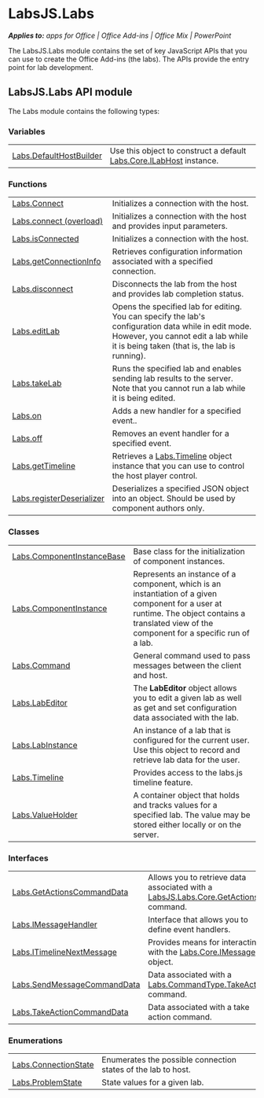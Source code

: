
# LabsJS.Labs

 _**Applies to:** apps for Office | Office Add-ins | Office Mix | PowerPoint_

The LabsJS.Labs module contains the set of key JavaScript APIs that you can use to create the Office Add-ins (the labs). The APIs provide the entry point for lab development.

## LabsJS.Labs API module

The Labs module contains the following types:


### Variables


|||
|:-----|:-----|
|[Labs.DefaultHostBuilder](https://dev.office.com/reference/add-ins/office-mix/labs.defaulthostbuilder)|Use this object to construct a default [Labs.Core.ILabHost](https://dev.office.com/reference/add-ins/office-mix/labs.core.ilabhost) instance.|

### Functions


|||
|:-----|:-----|
|[Labs.Connect](https://dev.office.com/reference/add-ins/office-mix/labs.connect)|Initializes a connection with the host.|
|[Labs.connect (overload)](https://dev.office.com/reference/add-ins/office-mix/labs.connect-overload)|Initializes a connection with the host and provides input parameters.|
|[Labs.isConnected](https://dev.office.com/reference/add-ins/office-mix/labs.isconnected)|Initializes a connection with the host.|
|[Labs.getConnectionInfo](https://dev.office.com/reference/add-ins/office-mix/labs.getconnectioninfo)|Retrieves configuration information associated with a specified connection.|
|[Labs.disconnect](https://dev.office.com/reference/add-ins/office-mix/labs.disconnect)|Disconnects the lab from the host and provides lab completion status.|
|[Labs.editLab](https://dev.office.com/reference/add-ins/office-mix/labs.editlab)|Opens the specified lab for editing. You can specify the lab's configuration data while in edit mode. However, you cannot edit a lab while it is being taken (that is, the lab is running).|
|[Labs.takeLab](https://dev.office.com/reference/add-ins/office-mix/labs.takelab)|Runs the specified lab and enables sending lab results to the server. Note that you cannot run a lab while it is being edited.|
|[Labs.on](https://dev.office.com/reference/add-ins/office-mix/labs.on)|Adds a new handler for a specified event..|
|[Labs.off](https://dev.office.com/reference/add-ins/office-mix/labs.off)|Removes an event handler for a specified event.|
|[Labs.getTimeline](https://dev.office.com/reference/add-ins/office-mix/labs.gettimeline)|Retrieves a [Labs.Timeline](https://dev.office.com/reference/add-ins/office-mix/labs.timeline) object instance that you can use to control the host player control.|
|[Labs.registerDeserializer](https://dev.office.com/reference/add-ins/office-mix/labs.registerdeserializer)|Deserializes a specified JSON object into an object. Should be used by component authors only.|

### Classes


|||
|:-----|:-----|
|[Labs.ComponentInstanceBase](https://dev.office.com/reference/add-ins/office-mix/labs.componentinstancebase)|Base class for the initialization of component instances.|
|[Labs.ComponentInstance](https://dev.office.com/reference/add-ins/office-mix/labs.componentinstance)|Represents an instance of a component, which is an instantiation of a given component for a user at runtime. The object contains a translated view of the component for a specific run of a lab.|
|[Labs.Command](https://dev.office.com/reference/add-ins/office-mix/labs.command)|General command used to pass messages between the client and host.|
|[Labs.LabEditor](https://dev.office.com/reference/add-ins/office-mix/labs.labeditor)|The  **LabEditor** object allows you to edit a given lab as well as get and set configuration data associated with the lab.|
|[Labs.LabInstance](https://dev.office.com/reference/add-ins/office-mix/labs.labinstance)|An instance of a lab that is configured for the current user. Use this object to record and retrieve lab data for the user.|
|[Labs.Timeline](https://dev.office.com/reference/add-ins/office-mix/labs.timeline)|Provides access to the labs.js timeline feature.|
|[Labs.ValueHolder](https://dev.office.com/reference/add-ins/office-mix/labs.valueholder)|A container object that holds and tracks values for a specified lab. The value may be stored either locally or on the server.|

### Interfaces


|||
|:-----|:-----|
|[Labs.GetActionsCommandData](https://dev.office.com/reference/add-ins/office-mix/labs.getactionscommanddata)|Allows you to retrieve data associated with a [LabsJS.Labs.Core.GetActions](https://dev.office.com/reference/add-ins/office-mix/labsjs.labs.core.getactions) command.|
|[Labs.IMessageHandler](https://dev.office.com/reference/add-ins/office-mix/labs.imessagehandler)|Interface that allows you to define event handlers.|
|[Labs.ITimelineNextMessage](https://dev.office.com/reference/add-ins/office-mix/labs.itimelinenextmessage)|Provides means for interacting with the [Labs.Core.IMessage](https://msdn.microsoft.com/library/office/mt599680.aspx) object.|
|[Labs.SendMessageCommandData](https://dev.office.com/reference/add-ins/office-mix/labs.sendmessagecommanddata)|Data associated with a [Labs.CommandType.TakeAction](https://msdn.microsoft.com/library/office/mt599680.aspx) command.|
|[Labs.TakeActionCommandData](https://dev.office.com/reference/add-ins/office-mix/labs.takeactioncommanddata)|Data associated with a take action command.|

### Enumerations


|||
|:-----|:-----|
|[Labs.ConnectionState](https://dev.office.com/reference/add-ins/office-mix/labs.connectionstate)|Enumerates the possible connection states of the lab to host.|
|[Labs.ProblemState](https://dev.office.com/reference/add-ins/office-mix/labs.problemstate)|State values for a given lab.|
